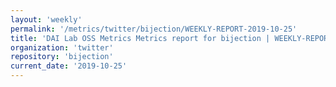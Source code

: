 ```yaml
---
layout: 'weekly'
permalink: '/metrics/twitter/bijection/WEEKLY-REPORT-2019-10-25'
title: 'DAI Lab OSS Metrics Metrics report for bijection | WEEKLY-REPORT-2019-10-25'
organization: 'twitter'
repository: 'bijection'
current_date: '2019-10-25'
---
```

